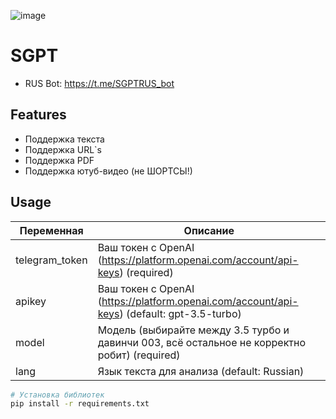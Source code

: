 ![image](https://github.com/WhiteHodok/GigaSum/assets/39564937/39bd4836-a18d-4878-b933-5a212b770492)


# SGPT


- RUS Bot: https://t.me/SGPTRUS_bot


## Features

- Поддержка текста
- Поддержка URL`s
- Поддержка PDF
- Поддержка ютуб-видео (не ШОРТСЫ!)

## Usage

| Переменная           | Описание |
|----------------------|-------------|
| telegram_token       | Ваш токен с OpenAI (https://platform.openai.com/account/api-keys) (required) |
| apikey               |  Ваш токен с OpenAI (https://platform.openai.com/account/api-keys) (default: gpt-3.5-turbo) |
| model                | Модель (выбирайте между 3.5 турбо и давинчи 003, всё остальное не корректно робит) (required) |
| lang              | Язык текста для анализа (default: Russian) |


```sh
# Установка библиотек
pip install -r requirements.txt
